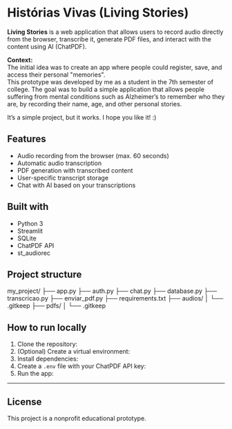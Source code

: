 # Histórias Vivas (Living Stories)

**Living Stories** is a web application that allows users to record audio directly from the browser, transcribe it, generate PDF files, and interact with the content using AI (ChatPDF).

**Context:**  
The initial idea was to create an app where people could register, save, and access their personal "memories".  
This prototype was developed by me as a student in the 7th semester of college.
The goal was to build a simple application that allows people suffering from mental conditions such as Alzheimer’s to remember who they are, by recording their name, age, and other personal stories.  

It’s a simple project, but it works.
I hope you like it! :)

## Features

- Audio recording from the browser (max. 60 seconds)
- Automatic audio transcription
- PDF generation with transcribed content
- User-specific transcript storage
- Chat with AI based on your transcriptions

## Built with

- Python 3
- Streamlit
- SQLite
- ChatPDF API
- st_audiorec

## Project structure

my_project/
├── app.py
├── auth.py
├── chat.py
├── database.py
├── transcricao.py
├── enviar_pdf.py
├── requirements.txt
├── audios/
│ └── .gitkeep
├── pdfs/
│ └── .gitkeep

## How to run locally

1. Clone the repository:
2. (Optional) Create a virtual environment:
3. Install dependencies:
4. Create a `.env` file with your ChatPDF API key:
5. Run the app:

---

## License

This project is a nonprofit educational prototype.
